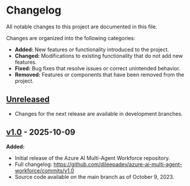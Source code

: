 # Changelog

All notable changes to this project are documented in this file.

Changes are organized into the following categories:

- **Added:** New features or functionality introduced to the project.
- **Changed:** Modifications to existing functionality that do not add new features.
- **Fixed:** Bug fixes that resolve issues or correct unintended behavior.
- **Removed:** Features or components that have been removed from the project.

## [Unreleased]

- Changes for the next release are available in development branches.

## [v1.0] - 2025-10-09

**Added:**

- Initial release of the Azure AI Multi-Agent Workforce repository.
- Full changelog: <https://github.com/dileepadev/azure-ai-multi-agent-workforce/commits/v1.0>
- Source code available on the main branch as of October 9, 2023.

<!-- Unreleased -->
<!-- 1.1.0 -->
<!-- 1.0.0 -->
<!-- v0.0.1 -->

[Unreleased]: https://github.com/dileepadev/azure-ai-multi-agent-workforce/branches

[v1.0]: https://github.com/dileepadev/azure-ai-multi-agent-workforce/releases/tag/v1.0
